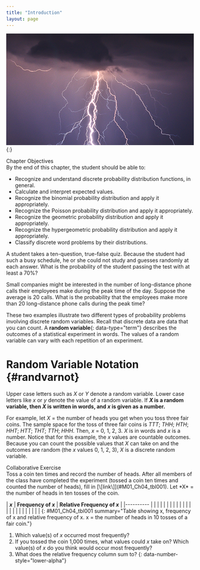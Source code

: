 ```yaml
---
title: "Introduction"
layout: page
---
```



<?cnx.eoc class="summary" title="Chapter Review"?>

<?cnx.eoc class="formula-review" title="Formula Review"?>

<?cnx.eoc class="practice" title="Practice"?>

<?cnx.eoc class="free-response" title="Homework"?>

<?cnx.eoc class="references" title="References"?>

 ![This photo shows branch lightening coming from a dark cloud and hitting the ground.](../resources/CNX_Stats_C04_CON.jpg "You can use probability and discrete random variables to calculate the likelihood of lightning striking the ground five times during a half-hour thunderstorm. (Credit: Leszek Leszczynski)"){:}

<div data-type="note" class="chapter-objectives" data-label="" markdown="1">
<div data-type="title">
Chapter Objectives
</div>
By the end of this chapter, the student should be able to:

* Recognize and understand discrete probability distribution functions, in general.
* Calculate and interpret expected values.
* Recognize the binomial probability distribution and apply it appropriately.
* Recognize the Poisson probability distribution and apply it appropriately.
* Recognize the geometric probability distribution and apply it appropriately.
* Recognize the hypergeometric probability distribution and apply it appropriately.
* Classify discrete word problems by their distributions.

</div>

A student takes a ten-question, true-false quiz. Because the student had such a busy schedule, he or she could not study and guesses randomly at each answer. What is the probability of the student passing the test with at least a 70%?

Small companies might be interested in the number of long-distance phone calls their employees make during the peak time of the day. Suppose the average is 20 calls. What is the probability that the employees make more than 20 long-distance phone calls during the peak time?

These two examples illustrate two different types of probability problems involving discrete random variables. Recall that discrete data are data that you can count. A **random variable**{: data-type="term"} describes the outcomes of a statistical experiment in words. The values of a random variable can vary with each repetition of an experiment.

# Random Variable Notation   {#randvarnot}

Upper case letters such as *X* or *Y* denote a random variable. Lower case letters like *x* or *y* denote the value of a random variable. If ***X* is a random variable, then *X* is written in words, and *x* is given as a number.**

For example, let *X* = the number of heads you get when you toss three fair coins. The sample space for the toss of three fair coins is *TTT*; *THH*; *HTH*; *HHT*; *HTT*; *THT*; *TTH*; *HHH*. Then, *x* = 0, 1, 2, 3. *X* is in words and *x* is a number. Notice that for this example, the *x* values are countable outcomes. Because you can count the possible values that *X* can take on and the outcomes are random (the *x* values 0, 1, 2, 3), *X* is a discrete random variable.

<div data-type="note" class="statistics collab" data-label="" markdown="1">
<div data-type="title">
Collaborative Exercise
</div>
Toss a coin ten times and record the number of heads. After all members of the class have completed the experiment (tossed a coin ten times and counted the number of heads), fill in [\[link\]](#M01_Ch04_tbl001). Let *X* = the number of heads in ten tosses of the coin.

| ***x*** | **Frequency of *x*** | **Relative Frequency of *x*** |
|----------
|  |  |  |
|  |  |  |
|  |  |  |
|  |  |  |
|  |  |  |
|  |  |  |
{: #M01_Ch04_tbl001 summary="Table showing x, frequency of x and relative frequency of x. x = the number of heads in 10 tosses of a fair coin."}

1.  Which value(s) of *x* occurred most frequently?
2.  If you tossed the coin 1,000 times, what values could *x* take on? Which value(s) of *x* do you think would occur most frequently?
3.  What does the relative frequency column sum to?
{: data-number-style="lower-alpha"}

</div>

